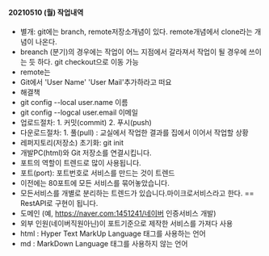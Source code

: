 #### 20210510 (월) 작업내역
- 별개: git에는 branch, remote저장소개념이 있다. remote개념에서 clone라는 개념이 나온다.
- breanch (분기)의 경우에는 작업이 어느 지점에서 갈라져서 작업이 될 경우에 쓰이는 듯 하다. git checkout으로 이동 가능
- remote는
- Git에서 'User Name' 'User Mail'추가하라고 떠요
- 해결책
- git config --local user.name 이름
- git config --logcal user.email 이메일
- 업로드절차: 1. 커밋(commit)  2. 푸시(push)
- 다운로드절차: 1. 풀(pull) : 교실에서 작업한 결과를 집에서 이어서 작업할 상황
- 레퍼지토리(저장소) 초기화: git init
- 개발PC(html)와 Git 저장소를 연결시킵니다.
- 포트의 역할이 트렌드로 많이 사용됩니다.
- 포트(port): 포트번호로 서비스를 만드는 것이 트렌드
- 이전에는 80포트에 모든 서비스를 묶어놓았습니다.
- 모든서비스를 개별로 분리하는 트렌드가 있습니다.마이크로서비스라고 한다. == RestAPI로 구현이 됩니다.
- 도메인 (예, https://naver.com:1451241/네이버 인증서비스 개발)
- 외부 인원(네이버직원아닌)이 포트기준으로 제작한 서비스를 가져다 사용
- html : Hyper Text MarkUp Language 태그를 사용하는 언어
- md : MarkDown Language 태그를 사용하지 않는 언어

